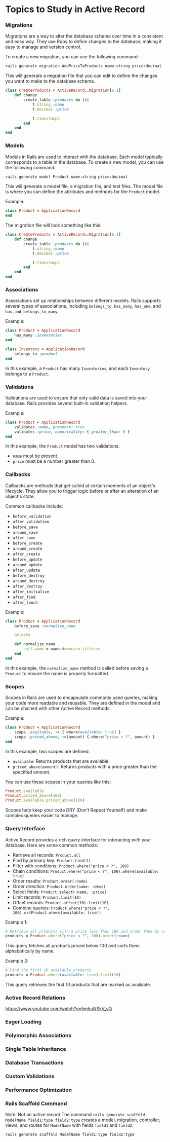 # Topics to Study in Active Record

### Migrations

Migrations are a way to alter the database schema over time in a consistent and easy way. They use Ruby to define changes to the database, making it easy to manage and version control.

To create a new migration, you can use the following command:

```bash
rails generate migration AddPriceToProducts name:string price:decimal
```

This will generate a migration file that you can edit to define the changes you want to make to the database schema.

```ruby
class CreateProducts < ActiveRecord::Migration[6.1]
    def change
        create_table :products do |t|
            t.string :name
            t.decimal :price

            t.timestamps
        end
    end
end
```

### Models

Models in Rails are used to interact with the database. Each model typically corresponds to a table in the database.
To create a new model, you can use the following command:

```bash
rails generate model Product name:string price:decimal
```

This will generate a model file, a migration file, and test files. The model file is where you can define the attributes and methods for the `Product` model.

Example:

```ruby
class Product < ApplicationRecord
end
```

The migration file will look something like this:

```ruby
class CreateProducts < ActiveRecord::Migration[6.1]
    def change
        create_table :products do |t|
            t.string :name
            t.decimal :price

            t.timestamps
        end
    end
end
```

### Associations

Associations set up relationships between different models. Rails supports several types of associations, including `belongs_to`, `has_many`, `has_one`, and `has_and_belongs_to_many`.

Example:

```ruby
class Product < ApplicationRecord
    has_many :inventories
end

class Inventory < ApplicationRecord
    belongs_to :product
end
```

In this example, a `Product` has many `Inventories`, and each `Inventory` belongs to a `Product`.

### Validations

Validations are used to ensure that only valid data is saved into your database. Rails provides several built-in validation helpers.

Example:

```ruby
class Product < ApplicationRecord
    validates :name, presence: true
    validates :price, numericality: { greater_than: 0 }
end
```

In this example, the `Product` model has two validations:

- `name` must be present.
- `price` must be a number greater than 0.

### Callbacks

Callbacks are methods that get called at certain moments of an object's lifecycle. They allow you to trigger logic before or after an alteration of an object's state.

Common callbacks include:

- `before_validation`
- `after_validation`
- `before_save`
- `around_save`
- `after_save`
- `before_create`
- `around_create`
- `after_create`
- `before_update`
- `around_update`
- `after_update`
- `before_destroy`
- `around_destroy`
- `after_destroy`
- `after_initialize`
- `after_find`
- `after_touch`

Example:

```ruby
class Product < ApplicationRecord
    before_save :normalize_name

    private

    def normalize_name
        self.name = name.downcase.titleize
    end
end
```

In this example, the `normalize_name` method is called before saving a `Product` to ensure the name is properly formatted.

### Scopes

Scopes in Rails are used to encapsulate commonly used queries, making your code more readable and reusable. They are defined in the model and can be chained with other Active Record methods.

Example:

```ruby
class Product < ApplicationRecord
    scope :available, -> { where(available: true) }
    scope :priced_above, ->(amount) { where("price > ?", amount) }
end
```

In this example, two scopes are defined:

- `available`: Returns products that are available.
- `priced_above(amount)`: Returns products with a price greater than the specified amount.

You can use these scopes in your queries like this:

```ruby
Product.available
Product.priced_above(100)
Product.available.priced_above(100)
```

Scopes help keep your code DRY (Don't Repeat Yourself) and make complex queries easier to manage.

### Query Interface

Active Record provides a rich query interface for interacting with your database. Here are some common methods:

- Retrieve all records: `Product.all`
- Find by primary key: `Product.find(1)`
- Filter with conditions: `Product.where("price < ?", 100)`
- Chain conditions: `Product.where("price < ?", 100).where(available: true)`
- Order results: `Product.order(:name)`
- Order direction: `Product.order(name: :desc)`
- Select fields: `Product.select(:name, :price)`
- Limit records: `Product.limit(10)`
- Offset records: `Product.offset(10).limit(10)`
- Combine queries: `Product.where("price < ?", 100).or(Product.where(available: true))`

Example 1:

```ruby
# Retrieve all products with a price less than 100 and order them by name
products = Product.where("price < ?", 100).order(:name)
```

This query fetches all products priced below 100 and sorts them alphabetically by name.

Example 2:

```ruby
# Find the first 10 available products
products = Product.where(available: true).limit(10)
```

This query retrieves the first 10 products that are marked as available.

### Active Record Relations

https://www.youtube.com/watch?v=5mhuNSkV_vQ

### Eager Loading

### Polymorphic Associations

### Single Table Inheritance

### Database Transactions

### Custom Validations

### Performance Optimization

### Rails Scaffold Command

Note: Not an active record
The command `rails generate scaffold ModelName field1:type field2:type` creates a model, migration, controller, views, and routes for `ModelName` with fields `field1` and `field2`.

```bash
rails generate scaffold ModelName field1:type field2:type
```
